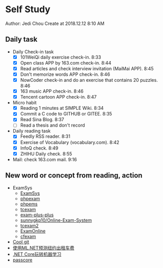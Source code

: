 # Self Study

Author: Jedi Chou
Create at 2018.12.12 8:10 AM

## Daily task

* Daily Check-in task
  -[x] 101WeiQi daily exercise check-in. 8:33
  -[x] Open class APP by 163.com check-in. 8:44
  -[x] Read articles and check interview invitation (MaiMai APP). 8:45
  -[x] Don't memorize words APP check-in. 8:46
  -[x] NowCoder check-in and do an exercise that contains 20 puzzles. 8:46
  -[x] 163 music APP check-in. 8:46
  -[x] Tencent cartoon APP check-in. 8:47

* Micro habit
  -[x] Reading 1 minutes at SIMPLE Wiki. 8:34
  -[x] Commit a C code to GITHUB or GITEE. 8:35
  -[x] Read Sina Blog. 8:37
  -[ ] Read a thesis and don't record

* Daily reading task
  -[x] Feedly RSS reader. 8:31
  -[x] Exercise of Vocabulary (vocabulary.com). 8:42
  -[x] InfoQ check. 8:49
  -[x] ZHIHU Daily check. 8:55

* Mail: check 163.com mail. 9:16

## New word or concept from reading, action

* ExamSys
  * [ExamSys](https://github.com/lrx0014/ExamSys)
  * [phpexam](https://sourceforge.net/projects/phpexam/)
  * [phpems](https://github.com/phpems/phpems)
  * [tcexam](https://www.oschina.net/p/tcexam/)
  * [exam-plus-plus](https://www.oschina.net/p/exam-plus-plus)
  * [sunnygkp10/Online-Exam-System](https://github.com/sunnygkp10/Online-Exam-System-)
  * [tcexam2](https://tcexam.org/)
  * [ExamOnline](https://github.com/wepeng/ExamOnline)
  * [cfexam](https://github.com/cforth/cfexam)
* [Cool git](https://learngitbranching.js.org/?demo)
* [使用ML.NET预测纽约出租车费](http://www.cnblogs.com/BeanHsiang/p/9017618.html)
* [.NET Core玩转机器学习](http://www.cnblogs.com/BeanHsiang/p/9010267.html)
* [passcore](https://github.com/unosquare/passcore)
